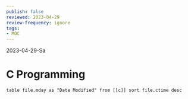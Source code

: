 ```yaml
---
publish: false
reviewed: 2023-04-29
review-frequency: ignore
tags:
- MOC
---
```

2023-04-29-Sa

# C Programming
```dataview
table file.mday as "Date Modified" from [[c]] sort file.ctime desc
```
